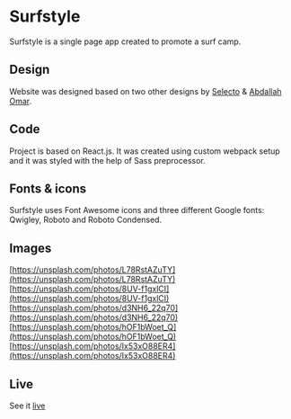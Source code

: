 # Surfstyle

Surfstyle is a single page app created to promote a surf camp.

## Design

Website was designed based on two other designs by [Selecto](https://pl.pinterest.com/pin/538320961707402001/) & [Abdallah Omar](https://pl.pinterest.com/pin/831336412448015487/).

## Code

Project is based on React.js. It was created using custom webpack setup and it was styled with the help of Sass preprocessor.

## Fonts & icons

Surfstyle uses Font Awesome icons and three different Google fonts: Qwigley, Roboto and Roboto Condensed.

## Images

[https://unsplash.com/photos/L78RstAZuTY](https://unsplash.com/photos/L78RstAZuTY) [https://unsplash.com/photos/8UV-f1gxlCI](https://unsplash.com/photos/8UV-f1gxlCI) [https://unsplash.com/photos/d3NH6_22q70](https://unsplash.com/photos/d3NH6_22q70) [https://unsplash.com/photos/hOF1bWoet_Q](https://unsplash.com/photos/hOF1bWoet_Q) [https://unsplash.com/photos/Ix53xO88ER4](https://unsplash.com/photos/Ix53xO88ER4)

## Live

See it [live](https://bp-surfstyle.herokuapp.com/)